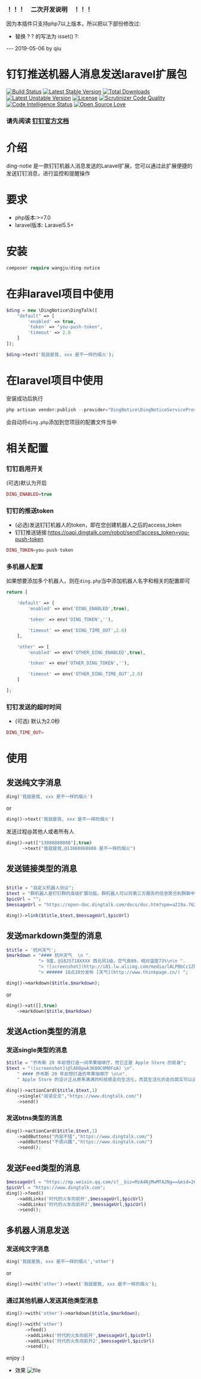 ### ！！！　二次开发说明　！！！

因为本插件只支持php7以上版本，所以把以下部份修改过:

* 替换 ? ? 的写法为 isset() ?:

--- 2019-05-06 by qiu




















# 钉钉推送机器人消息发送laravel扩展包

[![Build Status](https://travis-ci.org/wowiwj/ding-notice.svg?branch=master)](https://travis-ci.org/wowiwj/ding-notice)
[![Latest Stable Version](https://poser.pugx.org/wangju/ding-notice/v/stable)](https://packagist.org/packages/wangju/ding-notice)
[![Total Downloads](https://poser.pugx.org/wangju/ding-notice/downloads)](https://packagist.org/packages/wangju/ding-notice)
[![Latest Unstable Version](https://poser.pugx.org/wangju/ding-notice/v/unstable)](https://packagist.org/packages/wangju/ding-notice)
[![License](https://poser.pugx.org/wangju/ding-notice/license)](https://packagist.org/packages/wangju/ding-notice)
[![Scrutinizer Code Quality](https://scrutinizer-ci.com/g/wowiwj/ding-notice/badges/quality-score.png?b=master)](https://scrutinizer-ci.com/g/wowiwj/ding-notice/?branch=master)
[![Code Intelligence Status](https://scrutinizer-ci.com/g/wowiwj/ding-notice/badges/code-intelligence.svg?b=master)](https://scrutinizer-ci.com/code-intelligence)
[![Open Source Love](https://badges.frapsoft.com/os/v1/open-source.svg?v=103)](https://github.com/ellerbrock/open-source-badge/)


### 请先阅读 [钉钉官方文档](https://open-doc.dingtalk.com/docs/doc.htm?spm=a219a.7629140.0.0.NVWSPm&treeId=257&articleId=105735&docType=1#)


# 介绍
ding-notie 是一款钉钉机器人消息发送的Laravel扩展，您可以通过此扩展便捷的发送钉钉消息，进行监控和提醒操作

# 要求
- php版本:>=7.0
- laravel版本: Laravel5.5+


# 安装

```php
composer require wangju/ding-notice

```

# 在非laravel项目中使用
```php
$ding = new \DingNotice\DingTalk([
    "default" => [
        'enabled' => true,
        'token' => "you-push-token",
        'timeout' => 2.0
    ]
]);

$ding->text('我就是我, xxx 是不一样的烟火');
```

# 在laravel项目中使用

安装成功后执行
```php
php artisan vendor:publish --provider="DingNotice\DingNoticeServiceProvider"

```
会自动将`ding.php`添加到您项目的配置文件当中

# 相关配置

### 钉钉启用开关
(可选)默认为开启
```php
DING_ENABLED=true
```
### 钉钉的推送token
- (必选)发送钉钉机器人的token，即在您创建机器人之后的access_token
- 钉钉推送链接:https://oapi.dingtalk.com/robot/send?access_token=you-push-token
```php
DING_TOKEN=you-push-token
```

### 多机器人配置
如果想要添加多个机器人，则在`ding.php`当中添加机器人名字和相关的配置即可

```php
return [

    'default' => [
        'enabled' => env('DING_ENABLED',true),

        'token' => env('DING_TOKEN',''),

        'timeout' => env('DING_TIME_OUT',2.0)
    ],

    'other' => [
        'enabled' => env('OTHER_DING_ENABLED',true),

        'token' => env('OTHER_DING_TOKEN',''),

        'timeout' => env('OTHER_DING_TIME_OUT',2.0)
    ]

];
```


### 钉钉发送的超时时间
- (可选) 默认为2.0秒
```php
DING_TIME_OUT=
```

# 使用

## 发送纯文字消息
```php
ding('我就是我, xxx 是不一样的烟火')
```
or
```php
ding()->text('我就是我, xxx 是不一样的烟火')
```
发送过程@其他人或者所有人

```php
ding()->at(["13888888888"],true)
      ->text("我就是我,@13888888888 是不一样的烟火")
```

## 发送链接类型的消息


```php

$title = "自定义机器人协议";
$text = "群机器人是钉钉群的高级扩展功能。群机器人可以将第三方服务的信息聚合到群聊中，实现自动化的信息同步。例如：通过聚合GitHub，GitLab等源码管理服务，实现源码更新同步；通过聚合Trello，JIRA等项目协调服务，实现项目信息同步。不仅如此，群机器人支持Webhook协议的自定义接入，支持更多可能性，例如：你可将运维报警提醒通过自定义机器人聚合到钉钉群。";
$picUrl = "";
$messageUrl = "https://open-doc.dingtalk.com/docs/doc.htm?spm=a219a.7629140.0.0.Rqyvqo&treeId=257&articleId=105735&docType=1";

ding()->link($title,$text,$messageUrl,$picUrl)
```

## 发送markdown类型的消息

```php
$title = '杭州天气';
$markdown = "#### 杭州天气  \n ".
            "> 9度，@1825718XXXX 西北风1级，空气良89，相对温度73%\n\n ".
            "> ![screenshot](http://i01.lw.aliimg.com/media/lALPBbCc1ZhJGIvNAkzNBLA_1200_588.png)\n".
            "> ###### 10点20分发布 [天气](http://www.thinkpage.cn/) ";

ding()->markdown($title,$markdown);
```
or

```php
ding()->at([],true)
    ->markdown($title,$markdown)
```

## 发送Action类型的消息

### 发送single类型的消息
```php
$title = "乔布斯 20 年前想打造一间苹果咖啡厅，而它正是 Apple Store 的前身";
$text = "![screenshot](@lADOpwk3K80C0M0FoA) \n".
    " #### 乔布斯 20 年前想打造的苹果咖啡厅 \n\n".
    " Apple Store 的设计正从原来满满的科技感走向生活化，而其生活化的走向其实可以追溯到 20 年前苹果一个建立咖啡馆的计划";

ding()->actionCard($title,$text,1)
    ->single("阅读全文","https://www.dingtalk.com/")
    ->send()
```
### 发送btns类型的消息

```php
ding()->actionCard($title,$text,1)
    ->addButtons("内容不错","https://www.dingtalk.com/")
    ->addButtons("不感兴趣","https://www.dingtalk.com/")
    ->send();
```

## 发送Feed类型的消息

```php
$messageUrl = "https://mp.weixin.qq.com/s?__biz=MzA4NjMwMTA2Ng==&mid=2650316842&idx=1&sn=60da3ea2b29f1dcc43a7c8e4a7c97a16&scene=2&srcid=09189AnRJEdIiWVaKltFzNTw&from=timeline&isappinstalled=0&key=&ascene=2&uin=&devicetype=android-23&version=26031933&nettype=WIFI";
$picUrl = "https://www.dingtalk.com";
ding()->feed()
    ->addLinks('时代的火车向前开',$messageUrl,$picUrl)
    ->addLinks('时代的火车向前开2',$messageUrl,$picUrl)
    ->send();
```
## 多机器人消息发送

### 发送纯文字消息
```php
ding('我就是我, xxx 是不一样的烟火','other')
```
or
```php
ding()->with('other')->text('我就是我, xxx 是不一样的烟火');
```

### 通过其他机器人发送其他类型消息
```php
ding()->with('other')->markdown($title,$markdown);

ding()->with('other')
       ->feed()
       ->addLinks('时代的火车向前开',$messageUrl,$picUrl)
       ->addLinks('时代的火车向前开2',$messageUrl,$picUrl)
       ->send();
```
enjoy :)


- 效果
![file](https://lccdn.phphub.org/uploads/images/201805/23/6932/q3nLCOPbRj.png?imageView2/2/w/1240/h/0)




